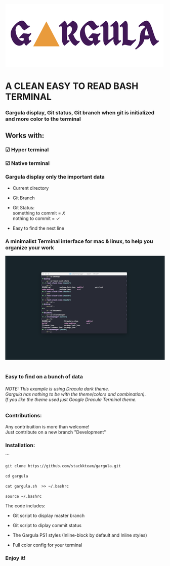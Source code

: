 
<img src="gargula-icon.png" width="500px" height="200px" >

<h1>A CLEAN EASY TO READ BASH TERMINAL</h1>
<h3>Gargula display, Git status, Git branch when git is initialized and more color to the terminal</h3>

<h2>Works with:</h2>

<h3>☑ Hyper terminal</h3>
<h3>☑ Native terminal</h3>

<h3>Gargula display only the important data</h3>

- Current directory

- Git Branch 

- Git Status:<br>
       something to commit = 𝘟 <br>
       nothing to commit = ✓

- Easy to find the next line

<h3>A minimalist Terminal interface for mac & linux, to help you organize your work</h3>

![](gargula-terminal.png)
</br>
</br>
<h3>Easy to find on a bunch of data</h3>

<h6> NOTE:
This example is using Dracula dark theme. <br> 
Gargula has nothing to be with the theme(colors and combination). <br> 
If you like the theme used just Google Dracula Terminal theme. </h6>

<h3>Contributions:</h3>

Any contribuition is more than welcome! <br> 
Just contribute on a new branch "Development"

<h3>Installation: </h3>
```

```
git clone https://github.com/stackkteam/gargula.git

cd gargula

cat gargula.sh  >> ~/.bashrc

source ~/.bashrc
```


The code includes: 

- Git script to display master branch

- Git script to diplay commit status

- The Gargula PS1 styles (Inline-block by default and Inline styles)

- Full color config for your terminal

<h3>Enjoy it!</h3>
